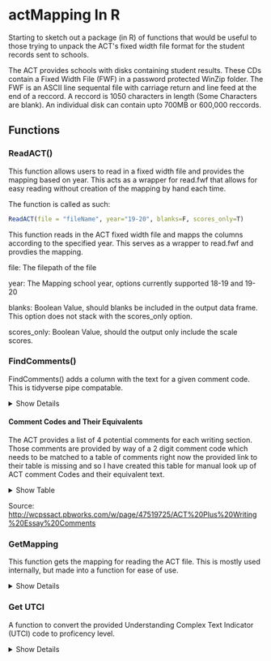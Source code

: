 # actMapping In R


Starting to sketch out a package (in R) of functions that would be useful to those trying to unpack the ACT's fixed width file format for the student records sent to schools. 

The ACT provides schools with disks containing student results. These CDs contain a Fixed Width File (FWF) in a password protected WinZip folder. The FWF is an ASCII line sequental file with carriage return and line feed at the end of a reccord. A reccord is 1050 characters in length (Some Characters are blank). An individual disk can contain upto 700MB or 600,000 reccords.




## Functions

### ReadACT()
This function allows users to read in a fixed width file and provides the mapping based on year. This acts as a wrapper for read.fwf that allows for easy reading without creation of the mapping by hand each time.


The function is called as such:


```R
ReadACT(file = "fileName", year="19-20", blanks=F, scores_only=T)

```

This function reads in the ACT fixed width file and mapps the columns according to the specified year. This serves as a wrapper to read.fwf and provdies the mapping.

file: The filepath of the file

year: The Mapping school year, options currently supported 18-19 and 19-20

blanks: Boolean Value, should blanks be included in the output data frame. This option does not stack with the scores_only option. 

scores_only: Boolean Value, should the output only include the scale scores. 


### FindComments()
FindComments() adds a column with the text for a given comment code. This is tidyverse pipe compatable.

<details><summary> Show Details </summary> 
<p> 

#### Usage
'''r 
FindComments(.data, ...)
'''

#### Arguments
 .data:  A tbl. This needs to have a vector named $essayComments as produced by ReadACT()
 
#### Value

returns an object of the same class as .data

#### Examples

'''r
temp <-data.frame( essayComments=c("60654211","606542--","5065----", "60------", "--------")
temp <- FindComments(temp)
'''

</p>
</details>

#### Comment Codes and Their Equivalents 

The ACT provides a list of 4 potential comments for each writing section. Those comments are provided by way of a 2 digit comment code which needs to be matched to a table of comments
right now the provided link to their table is missing and so I have created this table for manual look up of ACT comment Codes and their equivalent text. 

<details><summary> Show Table</summary> 
<p> 

|Comment Code |	Comment Text|
|---|--------|
|01|	The pages submitted for the Writing Test could not be scored. No score is possible if the pages were left blank or were marked void at the test center, or if the essay is illegible, is not written in English, or does not respond to the prompt. In any of these cases, no Combined English/Writing score or Writing subscore can be reported.|
|02|	Combined English/Writing score and Writing subscore can be reported only when there is a valid English score. Because there were no responses to any items on the multiple-choice English Test, no Combined English/ Writing or Writing subscore can be reported.|
|20|	Your essay responded to the prompt by taking a position on the issue.|
|21|  Your essay responded to the prompt by taking a clear position on the issue.|
|22|	Your essay acknowledged counterarguments on the issue but did not discuss them.|
|23|	Your essay showed recognition of the complexity of the issue by addressing counterarguments.|
|24|	Your essay showed recognition of the complexity of the issue by partially evaluating |its implications.|
|25|	Your essay addressed the complexity of the issue by fully responding to counterarguments.|
|26|	Your essay addressed the complexity of the issue by evaluating its implications.|
|30|	Your essay provided very little writing about your ideas. Try to write more about the topic.|
|31|	The ideas in your essay needed to be more fully explained and supported with more details.|
|32|	Your essay used some specific details, reasons, and examples, but it needed more of them.|
|33|	Your essay adequately supported general statements with specific reasons, examples, and details.
|34|	General statements in your essay were well supported with specific reasons, examples, and details.|
|35|	Your essay effectively supported general statements with specific reasons, examples, and details.|
|40|	Your writing did not maintain a focus on the issue. Try to plan your essay before you write.|
|41|	Your essay focused on the general topic rather than on the specific issue in the prompt.|
|42|	Your essay maintained focus on the specific issue in the prompt.|
|50|	Your essay lacked organization. Try to plan and arrange your ideas logically.|
|51|	Your essay was not clearly organized. Try to plan and arrange your ideas logically.|
|52|	Your essay showed basic organizational structure, but the ideas needed to be more clearly connected.|
|53|	The organization of your essay was adequate, but the rigid structure seemed to limit discussion.|
|54|	Your essay was well organized, making it easy to understand logical relationships among ideas.|
|55|	The logical sequence of ideas in your essay fit its persuasive purpose well.|
|60|	Grammar, spelling, and punctuation errors made your essay difficult to understand.|
|61|	Grammar, spelling, and punctuation errors were distracting. Proofread your writing.|
|62|	Using correct grammar and more varied sentence structures would improve your essay.|
|63|	Using more varied sentence structures would make your essay clearer and more engaging.|
|64|	Using more sentence variety and precise word choice would make your essay clearer and more engaging.|
|65|	Some varied sentences structures and precise word choice added clarity and interest to your writing.|
|66|	Your essay showed a good command of language by using varied sentences and precise word choice.|

</p>
</details>

Source: http://wcpssact.pbworks.com/w/page/47519725/ACT%20Plus%20Writing%20Essay%20Comments

### GetMapping

This function gets the mapping for reading the ACT file. This is mostly used internally, but made into a function for ease of use. 

<details><summary> Show Details </summary> 
<p> 

#### Usage
'''r 
GetMapping(Year = "18-19")
'''

#### Arguments
 year: Takes a string of school year in the formatt of "YY-YY" Currently supported are "18-19" and "19-20"
 
#### Value

returns a data.frame

</p>
</details>


### Get UTCI 

A function to convert the provided Understanding Complex Text Indicator (UTCI) code to proficency level. 
<details><summary> Show Details </summary> 
<p> 

#### Usage
'''r 
GetUTCI(textUTCI = "-")
'''

#### Arguments
textUTCI	takes in a string, and converts it into the UTCI proficency level.

 
#### Value

returns a string

</p>
</details>
